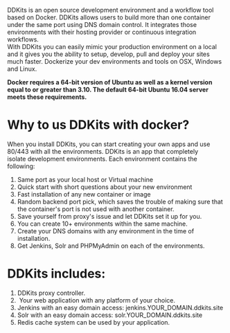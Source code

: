 DDKits is an open source development environment and a workflow tool based on Docker. DDKits allows users to build more than one container under the same port using DNS domain control. It integrates those environments with their hosting provider or continuous integration workflows.  
With DDKits you can easily mimic your production environment on a local and it gives you the ability to setup, develop, pull and deploy your sites much faster. Dockerize your dev environments and tools on OSX, Windows and Linux. ​

**Docker requires a 64-bit version of Ubuntu as well as a kernel version equal to or greater than 3.10. The default 64-bit Ubuntu 16.04 server meets these requirements.**

Why to us DDKits with docker?
=============================

When you install DDKits, you can start creating your own apps and use 80/443 with all the environments. DDKits is an app that completely isolate development environments. Each environment contains the following: 

1.  Same port as your local host or Virtual machine
2.  Quick start with short questions about your new environment
3.  Fast installation of any new container or image
4.  Random backend port pick, which saves the trouble of making sure that the container's port is not used with another container. 
5.  Save yourself from proxy's issue and let DDKits set it up for you.
6.  You can create 10+ environments within the same machine.
7.  Create your DNS domains with any environment in the time of installation.
8.  Get Jenkins, Solr and PHPMyAdmin on each of the environments.

DDKits includes:
================

1.  DDKits proxy controller.
2.   Your web application with any platform of your choice.
3.  Jenkins with an easy domain access: jenkins.YOUR\_DOMAIN.ddkits.site
4.  Solr with an easy domain access: solr.YOUR\_DOMAIN.ddkits.site
5.  Redis cache system can be used by your application.